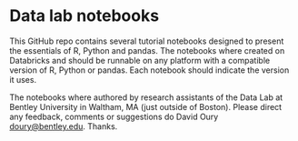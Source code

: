 # Data lab notebooks

This GitHub repo contains several tutorial notebooks designed to present the essentials of R, Python and pandas.
The notebooks where created on Databricks and should be runnable on any platform with a compatible version of R, Python or pandas.
Each notebook should indicate the version it uses. 

The notebooks where authored by research assistants of the Data Lab at Bentley University in Waltham, MA (just outside of Boston).
Please direct any feedback, comments or suggestions do David Oury <doury@bentley.edu>. Thanks.
